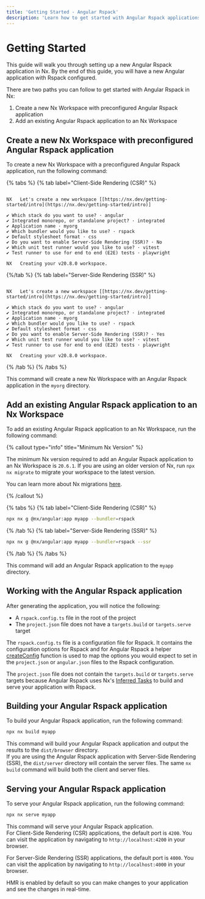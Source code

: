 ```yaml
---
title: 'Getting Started - Angular Rspack'
description: 'Learn how to get started with Angular Rspack applications in Nx.'
---
```


# Getting Started

This guide will walk you through setting up a new Angular Rspack application in Nx. By the end of this guide, you will have a new Angular application with Rspack configured.

There are two paths you can follow to get started with Angular Rspack in Nx:

1. Create a new Nx Workspace with preconfigured Angular Rspack application
2. Add an existing Angular Rspack application to an Nx Workspace

## Create a new Nx Workspace with preconfigured Angular Rspack application

To create a new Nx Workspace with a preconfigured Angular Rspack application, run the following command:

{% tabs %}
{% tab label="Client-Side Rendering (CSR)" %}

```{% command="npx create-nx-workspace myorg" path="~/" %} {% highlightLines=[7,9] %}

NX   Let's create a new workspace [[https://nx.dev/getting-started/intro](https://nx.dev/getting-started/intro)]

✔ Which stack do you want to use? · angular
✔ Integrated monorepo, or standalone project? · integrated
✔ Application name · myorg
✔ Which bundler would you like to use? · rspack
✔ Default stylesheet format · css
✔ Do you want to enable Server-Side Rendering (SSR)? · No
✔ Which unit test runner would you like to use? · vitest
✔ Test runner to use for end to end (E2E) tests · playwright

NX   Creating your v20.8.0 workspace.

```

{%/tab %}
{% tab label="Server-Side Rendering (SSR)" %}

```{% command="npx create-nx-workspace myorg" path="~/" %} {% highlightLines=[7,9] %}

NX   Let's create a new workspace [[https://nx.dev/getting-started/intro](https://nx.dev/getting-started/intro)]

✔ Which stack do you want to use? · angular
✔ Integrated monorepo, or standalone project? · integrated
✔ Application name · myorg
✔ Which bundler would you like to use? · rspack
✔ Default stylesheet format · css
✔ Do you want to enable Server-Side Rendering (SSR)? · Yes
✔ Which unit test runner would you like to use? · vitest
✔ Test runner to use for end to end (E2E) tests · playwright

NX   Creating your v20.8.0 workspace.

```

{% /tab %}
{% /tabs %}

This command will create a new Nx Workspace with an Angular Rspack application in the `myorg` directory.

## Add an existing Angular Rspack application to an Nx Workspace

To add an existing Angular Rspack application to an Nx Workspace, run the following command:

{% callout type="info" title="Minimum Nx Version" %}

The minimum Nx version required to add an Angular Rspack application to an Nx Workspace is `20.6.1`.
If you are using an older version of Nx, run `npx nx migrate` to migrate your workspace to the latest version.

You can learn more about Nx migrations [here](/features/automate-updating-dependencies).

{% /callout %}

{% tabs %}
{% tab label="Client-Side Rendering (CSR)" %}

```bash
npx nx g @nx/angular:app myapp --bundler=rspack
```

{% /tab %}
{% tab label="Server-Side Rendering (SSR)" %}

```bash
npx nx g @nx/angular:app myapp --bundler=rspack --ssr
```

{% /tab %}
{% /tabs %}

This command will add an Angular Rspack application to the `myapp` directory.

## Working with the Angular Rspack application

After generating the application, you will notice the following:

- A `rspack.config.ts` file in the root of the project
- The `project.json` file does not have a `targets.build` or `targets.serve` target

The `rspack.config.ts` file is a configuration file for Rspack. It contains the configuration options for Rspack and for Angular Rspack a helper [createConfig](/nx-api/angular-rspack/documents/create-config)
function is used to map the options you would expect to set in the `project.json` or `angular.json` files to the Rspack configuration.

The `project.json` file does not contain the `targets.build` or `targets.serve` targets because Angular Rspack uses Nx's [Inferred Tasks](concepts/inferred-tasks) to build and serve your application with Rspack.

## Building your Angular Rspack application

To build your Angular Rspack application, run the following command:

```bash
npx nx build myapp
```

This command will build your Angular Rspack application and output the results to the `dist/browser` directory.  
If you are using the Angular Rspack application with Server-Side Rendering (SSR), the `dist/server` directory will contain the server files. The same `nx build` command will build both the client and server files.

## Serving your Angular Rspack application

To serve your Angular Rspack application, run the following command:

```bash
npx nx serve myapp
```

This command will serve your Angular Rspack application.  
For Client-Side Rendering (CSR) applications, the default port is `4200`. You can visit the application by navigating to `http://localhost:4200` in your browser.

For Server-Side Rendering (SSR) applications, the default port is `4000`. You can visit the application by navigating to `http://localhost:4000` in your browser.

HMR is enabled by default so you can make changes to your application and see the changes in real-time.
